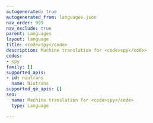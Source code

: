 ```yaml
---
autogenerated: true
autogenerated_from: languages.json
nav_order: 999
nav_exclude: true
parent: Languages
layout: language
title: <code>spy</code>
description: Machine translation for <code>spy</code>
codes:
- spy
family: []
supported_apis:
- id: niutrans
  name: Niutrans
supported_qe_apis: []
seo:
  name: Machine translation for <code>spy</code>
  type: Language

---
```


